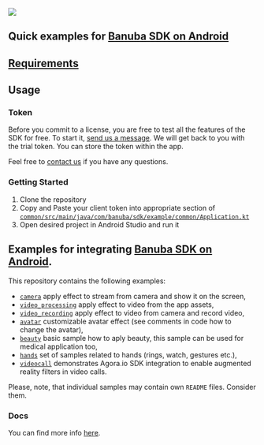 [![](https://www.banuba.com/hubfs/Banuba_November2018/Images/Banuba%20SDK.png)](https://docs.banuba.com/far-sdk/tutorials/development/basic_integration?platform=android)

## Quick examples for [Banuba SDK on Android](https://docs.banuba.com/far-sdk/tutorials/development/basic_integration?platform=android)

## [Requirements](https://docs.banuba.com/far-sdk/tutorials/capabilities/system_requirements)

## Usage
### Token
Before you commit to a license, you are free to test all the features of the 
SDK for free. To start it, 
[send us a message](https://www.banuba.com/facear-sdk/face-filters#form). We 
will get back to you with the trial token. You can store the token within the 
app.  

Feel free to [contact us](https://docs.banuba.com/far-sdk/support) if 
you have any questions.

### Getting Started

1. Clone the repository
2. Copy and Paste your client token into appropriate section of 
[`common/src/main/java/com/banuba/sdk/example/common/Application.kt`](common/src/main/java/com/banuba/sdk/example/common/Application.kt#L5)
3. Open desired project in Android Studio and run it

## Examples for integrating [Banuba SDK on Android](https://docs.banuba.com/far-sdk/tutorials/development/basic_integration?platform=android).  

This repository contains the following examples:   
- [`camera`](camera/) apply effect to stream from camera and show it on the screen,  
- [`video_processing`](video_processing/) apply effect to video from the app assets,  
- [`video_recording`](video_recording/) apply effect to video from camera and record video,
- [`avatar`](avatar/) customizable avatar effect (see comments in code how to change the avatar),
- [`beauty`](beauty/) basic sample how to aply beauty, this sample can be used for medical application too,
- [`hands`](hands/) set of samples related to hands (rings, watch, gestures etc.),  
- [`videocall`](videocall/) demonstrates Agora.io SDK integration to enable augmented reality filters in video calls.

Please, note, that individual samples may contain own `README` files. Consider them.

### Docs
You can find more info 
[here](https://docs.banuba.com/far-sdk/).
